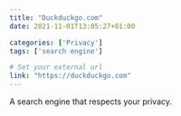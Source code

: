 ```yaml
---
title: "Duckduckgo.com"
date: 2021-11-01T13:05:27+01:00

categories: ['Privacy']
tags: ['search engine']

# Set your external url
link: "https://duckduckgo.com"
---
```

A search engine that respects your privacy.
